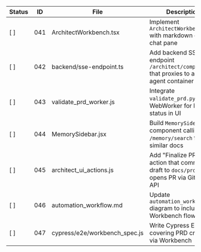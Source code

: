 <!-- ARCHITECT PROMPT: You are an AI architect.  
Generate a task breakdown from the planning bullets below.  
Return a markdown table with columns: | Status | ID | File | Description |.  
Use [ ] for unchecked tasks and [x] for completed ones. -->

| Status | ID  | File                                    | Description                                                                                         |
|--------|-----|-----------------------------------------|-----------------------------------------------------------------------------------------------------|
| [ ]    | 041 | ArchitectWorkbench.tsx                  | Implement `ArchitectWorkbench.tsx` with markdown editor + chat pane                                 |
| [ ]    | 042 | backend/sse-endpoint.ts                 | Add backend SSE endpoint `/architect/complete` that proxies to architect agent container            |
| [ ]    | 043 | validate_prd_worker.js                  | Integrate `validate_prd.py` via WebWorker for live status in UI                                     |
| [ ]    | 044 | MemorySidebar.jsx                       | Build `MemorySidebar` component calling `/memory/search` for similar docs                           |
| [ ]    | 045 | architect_ui_actions.js                 | Add "Finalize PRD" action that commits draft to `docs/prd/` and opens PR via GitHub API             |
| [ ]    | 046 | automation_workflow.md                  | Update `automation_workflow.md` diagram to include Workbench flow                                   |
| [ ]    | 047 | cypress/e2e/workbench_spec.js           | Write Cypress E2E covering PRD creation via Workbench                                               |